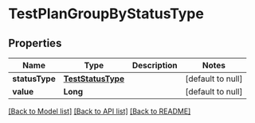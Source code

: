 # TestPlanGroupByStatusType
## Properties

| Name | Type | Description | Notes |
|------------ | ------------- | ------------- | -------------|
| **statusType** | [**TestStatusType**](TestStatusType.md) |  | [default to null] |
| **value** | **Long** |  | [default to null] |

[[Back to Model list]](../README.md#documentation-for-models) [[Back to API list]](../README.md#documentation-for-api-endpoints) [[Back to README]](../README.md)

